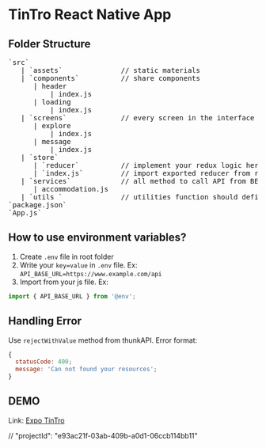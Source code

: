 # TinTro React Native App

## Folder Structure

<pre>
`src`
   | `assets`              // static materials
   | `components`          // share components
      | header
          | index.js
      | loading
          | index.js
   | `screens`             // every screen in the interface
      | explore
          | index.js
      | message
          | index.js
   | `store`
      | `reducer`          // implement your redux logic here
      | `index.js`         // import exported reducer from reducer folder to there
   | `services`            // all method to call API from BE should define here
      | accommodation.js
   | `utils `              // utilities function should define here
`package.json`
`App.js`
</pre>

## How to use environment variables?

1. Create `.env` file in root folder
2. Write your `key=value` in `.env` file. Ex: `API_BASE_URL=https://www.example.com/api`
3. Import from your js file. Ex:

```javascript
import { API_BASE_URL } from '@env';
```

## Handling Error

Use `rejectWithValue` method from thunkAPI. Error format:

```javascript
{
  statusCode: 400;
  message: 'Can not found your resources';
}
```

## DEMO
Link: [Expo TinTro](https://expo.dev/@baonguyen.bku/TinTro?serviceType=classic&distribution=expo-go)

// "projectId": "e93ac21f-03ab-409b-a0d1-06ccb114bb11"